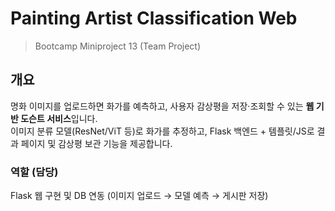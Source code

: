 # Painting Artist Classification Web
> Bootcamp Miniproject 13 (Team Project)

## 개요
명화 이미지를 업로드하면 화가를 예측하고, 사용자 감상평을 저장·조회할 수 있는 **웹 기반 도슨트 서비스**입니다.  
이미지 분류 모델(ResNet/ViT 등)로 화가를 추정하고, Flask 백엔드 + 템플릿/JS로 결과 페이지 및 감상평 보관 기능을 제공합니다.

### 역할 (담당)
Flask 웹 구현 및 DB 연동 (이미지 업로드 → 모델 예측 → 게시판 저장)